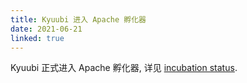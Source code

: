 ```yaml
---
title: Kyuubi 进入 Apache 孵化器
date: 2021-06-21
linked: true
---
```

<!---
  Licensed under the Apache License, Version 2.0 (the "License");
  you may not use this file except in compliance with the License.
  You may obtain a copy of the License at

   http://www.apache.org/licenses/LICENSE-2.0

  Unless required by applicable law or agreed to in writing, software
  distributed under the License is distributed on an "AS IS" BASIS,
  WITHOUT WARRANTIES OR CONDITIONS OF ANY KIND, either express or implied.
  See the License for the specific language governing permissions and
  limitations under the License. See accompanying LICENSE file.
-->

Kyuubi 正式进入 Apache 孵化器, 详见 [incubation status](https://incubator.apache.org/projects/kyuubi).

